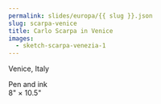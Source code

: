 ```yaml
---
permalink: slides/europa/{{ slug }}.json
slug: scarpa-venice
title: Carlo Scarpa in Venice
images:
  - sketch-scarpa-venezia-1
---
```

Venice, Italy

Pen and ink  
8" × 10.5"